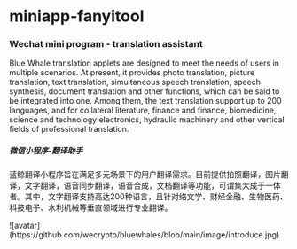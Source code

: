 # miniapp-fanyitool

<h3>Wechat mini program - translation assistant</h3>
<p>Blue Whale translation applets are designed to meet the needs of users in multiple scenarios. At present, it provides photo translation, picture translation, text translation, simultaneous speech translation, speech synthesis, document translation and other functions, which can be said to be integrated into one. Among them, the text translation support up to 200 languages, and for collateral literature, finance and finance, biomedicine, science and technology electronics, hydraulic machinery and other vertical fields of professional translation.</p>

<h5>微信小程序-翻译助手</h5>
<p>蓝鲸翻译小程序旨在满足多元场景下的用户翻译需求。目前提供拍照翻译，图片翻译，文字翻译，语音同步翻译，语音合成，文档翻译等功能，可谓集大成于一体者。其中，文字翻译支持高达200种语言，且针对络文学、财经金融、生物医药、科技电子、水利机械等垂直领域进行专业翻译。</p>
![avatar](https://github.com/wecrypto/bluewhales/blob/main/image/introduce.jpg)
